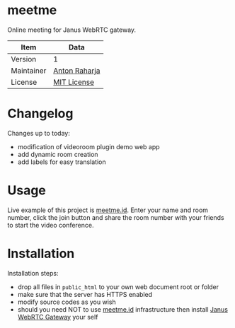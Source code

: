 # meetme

Online meeting for Janus WebRTC gateway.

Item       | Data
---------- | ----------------------------------------
Version    | 1
Maintainer | [Anton Raharja](http://antonraharja.com)
License    | [MIT License](LICENSE.md)

# Changelog

Changes up to today:

- modification of videoroom plugin demo web app
- add dynamic room creation
- add labels for easy translation

# Usage

Live example of this project is [meetme.id](https://meetme.id).
Enter your name and room number, click the join button and share the room number with your friends to start the video conference.

# Installation

Installation steps:

- drop all files in `public_html` to your own web document root or folder
- make sure that the server has HTTPS enabled
- modify source codes as you wish
- should you need NOT to use [meetme.id](https://meetme.id) infrastructure then install [Janus WebRTC Gateway](https://janus.conf.meetecho.com/) your self
